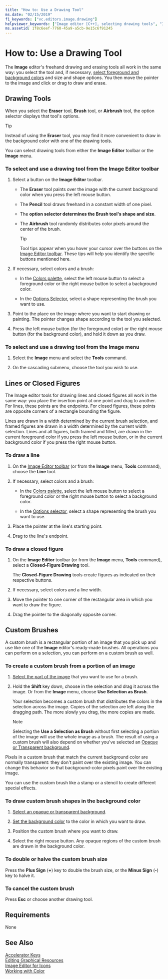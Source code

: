 ```yaml
---
title: "How to: Use a Drawing Tool"
ms.date: "02/15/2019"
f1_keywords: ["vc.editors.image.drawing"]
helpviewer_keywords: ["Image editor [C++], selecting drawing tools", "Image editor [C++], toolbar", "drawing tools", "Image editor [C++], drawing lines", "shapes, drawing", "colors [C++], brush", "brushes, colors", "brushes, creating custom", "images [C++], creating custom brushes", "graphics [C++], custom brushes", "custom brushes"]
ms.assetid: 1f8c6eef-7760-45a9-a5cb-9e15c6f91245
---
```

# How to: Use a Drawing Tool

The **Image** editor's freehand drawing and erasing tools all work in the same way: you select the tool and, if necessary, [select foreground and background colors](../windows/selecting-foreground-or-background-colors-image-editor-for-icons.md) and size and shape options. You then move the pointer to the image and click or drag to draw and erase.

## Drawing Tools

When you select the **Eraser** tool, **Brush** tool, or **Airbrush** tool, the option selector displays that tool's options.

> [!TIP]
> Instead of using the **Eraser** tool, you may find it more convenient to draw in the background color with one of the drawing tools.

You can select drawing tools from either the **Image Editor** toolbar or the **Image** menu.

### To select and use a drawing tool from the Image Editor toolbar

1. Select a button on the **Image Editor** toolbar.

   - The **Eraser** tool paints over the image with the current background color when you press the left mouse button.

   - The **Pencil** tool draws freehand in a constant width of one pixel.

   - The **option selector determines the Brush tool's shape and size**.

   - The **Airbrush** tool randomly distributes color pixels around the center of the brush.

        > [!TIP]
        >  Tool tips appear when you hover your cursor over the buttons on the [Image Editor toolbar](../windows/toolbar-image-editor-for-icons.md). These tips will help you identify the specific buttons mentioned here.

1. If necessary, select colors and a brush:

   - In the [Colors palette](../windows/colors-window-image-editor-for-icons.md), select the left mouse button to select a foreground color or the right mouse button to select a background color.

   - In the [Options Selector](../windows/toolbar-image-editor-for-icons.md), select a shape representing the brush you want to use.

1. Point to the place on the image where you want to start drawing or painting. The pointer changes shape according to the tool you selected.

1. Press the left mouse button (for the foreground color) or the right mouse button (for the background color), and hold it down as you draw.

### To select and use a drawing tool from the Image menu

1. Select the **Image** menu and select the **Tools** command.

1. On the cascading submenu, choose the tool you wish to use.

## Lines or Closed Figures

The Image editor tools for drawing lines and closed figures all work in the same way: you place the insertion point at one point and drag to another. For lines, these points are the endpoints. For closed figures, these points are opposite corners of a rectangle bounding the figure.

Lines are drawn in a width determined by the current brush selection, and framed figures are drawn in a width determined by the current width selection. Lines and all figures, both framed and filled, are drawn in the current foreground color if you press the left mouse button, or in the current background color if you press the right mouse button.

### To draw a line

1. On the [Image Editor toolbar](../windows/toolbar-image-editor-for-icons.md) (or from the **Image** menu, **Tools** command), choose the **Line** tool.

1. If necessary, select colors and a brush:

   - In the [Colors palette](../windows/colors-window-image-editor-for-icons.md), select the left mouse button to select a foreground color or the right mouse button to select a background color.

   - In the [Options selector](../windows/toolbar-image-editor-for-icons.md), select a shape representing the brush you want to use.

1. Place the pointer at the line's starting point.

1. Drag to the line's endpoint.

### To draw a closed figure

1. On the **Image Editor** toolbar (or from the **Image** menu, **Tools** command), select a **Closed-Figure Drawing** tool.

   The **Closed-Figure Drawing** tools create figures as indicated on their respective buttons.

1. If necessary, select colors and a line width.

1. Move the pointer to one corner of the rectangular area in which you want to draw the figure.

1. Drag the pointer to the diagonally opposite corner.

## Custom Brushes

A custom brush is a rectangular portion of an image that you pick up and use like one of the **Image** editor's ready-made brushes. All operations you can perform on a selection, you can perform on a custom brush as well.

### To create a custom brush from a portion of an image

1. [Select the part of the image](../windows/selecting-an-area-of-an-image-image-editor-for-icons.md) that you want to use for a brush.

1. Hold the **Shift** key down, choose in the selection and drag it across the image. Or from the **Image** menu, choose **Use Selection as Brush**.

   Your selection becomes a custom brush that distributes the colors in the selection across the image. Copies of the selection are left along the dragging path. The more slowly you drag, the more copies are made.

   > [!NOTE]
   > Selecting the **Use a Selection as Brush** without first selecting a portion of the image will use the whole image as a brush. The result of using a custom brush will also depend on whether you've selected an [Opaque or Transparent background](../windows/choosing-a-transparent-or-opaque-background-image-editor-for-icons.md).

Pixels in a custom brush that match the current background color are normally transparent: they don't paint over the existing image. You can change this behavior so that background-color pixels paint over the existing image.

You can use the custom brush like a stamp or a stencil to create different special effects.

### To draw custom brush shapes in the background color

1. [Select an opaque or transparent background](../windows/choosing-a-transparent-or-opaque-background-image-editor-for-icons.md).

1. [Set the background color](../windows/selecting-foreground-or-background-colors-image-editor-for-icons.md) to the color in which you want to draw.

1. Position the custom brush where you want to draw.

1. Select the right mouse button. Any opaque regions of the custom brush are drawn in the background color.

### To double or halve the custom brush size

Press the **Plus Sign** (**+**) key to double the brush size, or the **Minus Sign** (**-**) key to halve it.

### To cancel the custom brush

Press **Esc** or choose another drawing tool.

## Requirements

None

## See Also

[Accelerator Keys](../windows/accelerator-keys-image-editor-for-icons.md)<br/>
[Editing Graphical Resources](../windows/editing-graphical-resources-image-editor-for-icons.md)<br/>
[Image Editor for Icons](../windows/image-editor-for-icons.md)<br/>
[Working with Color](../windows/working-with-color-image-editor-for-icons.md)